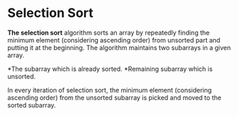 Selection Sort
==============
**The selection sort** algorithm sorts an array by repeatedly finding the minimum element (considering ascending order) from unsorted part and putting it at the beginning. The algorithm maintains two subarrays in a given array.

*The subarray which is already sorted.
*Remaining subarray which is unsorted.

In every iteration of selection sort, the minimum element (considering ascending order) from the unsorted subarray is picked and moved to the sorted subarray.
